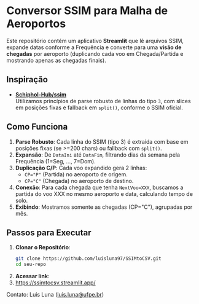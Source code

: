 # Conversor SSIM para Malha de Aeroportos

Este repositório contém um aplicativo **Streamlit** que lê arquivos SSIM, expande datas conforme a Frequência e converte para uma **visão de chegadas** por aeroporto (duplicando cada voo em Chegada/Partida e mostrando apenas as chegadas finais).

## Inspiração

- **[Schiphol-Hub/ssim](https://github.com/Schiphol-Hub/ssim)**  
  Utilizamos princípios de parse robusto de linhas do tipo `3`, com slices em posições fixas e fallback em `split()`, conforme o SSIM oficial.
  
## Como Funciona

1. **Parse Robusto**: Cada linha do SSIM (tipo 3) é extraída com base em posições fixas (se >=200 chars) ou fallback com `split()`.  
2. **Expansão**: De `DataIni` até `DataFim`, filtrando dias da semana pela Frequência (1=Seg, ..., 7=Dom).  
3. **Duplicação C/P**: Cada voo expandido gera 2 linhas:  
   - `CP="P"` (Partida) no aeroporto de origem.  
   - `CP="C"` (Chegada) no aeroporto de destino.  
4. **Conexão**: Para cada chegada que tenha `NextVoo=XXX`, buscamos a partida do voo XXX no mesmo aeroporto e data, calculando tempo de solo.  
5. **Exibindo**: Mostramos somente as chegadas (CP="C"), agrupadas por mês.

## Passos para Executar

1. **Clonar o Repositório**:
   ```bash
   git clone https://github.com/luisluna97/SSIMtoCSV.git
   cd seu-repo
2. **Acessar link**:
3. https://ssimtocsv.streamlit.app/

Contato:
Luis Luna (luis.luna@ufpe.br)
